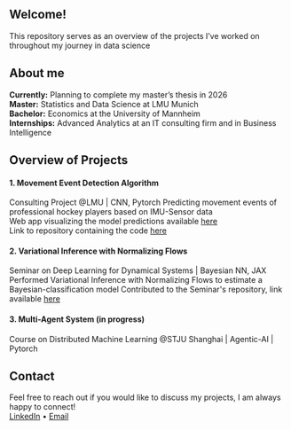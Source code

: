 ## Welcome! 
This repository serves as an overview of the projects I’ve worked on throughout my journey in data science  

##  About me
**Currently:** Planning to complete my master’s thesis in 2026  
**Master:** Statistics and Data Science at LMU Munich  
**Bachelor:** Economics at the University of Mannheim  
**Internships:** Advanced Analytics at an IT consulting firm and in Business Intelligence  

## Overview of Projects
#### 1. Movement Event Detection Algorithm
Consulting Project @LMU | CNN, Pytorch
Predicting movement events of professional hockey players based on IMU-Sensor data  
Web app visualizing the model predictions available [here](https://karls-event-detection.streamlit.app/)  
Link to repository containing the code [here](https://github.com/Panaconda/Movement-Event-Detection-Algorithm)

#### 2. Variational Inference with Normalizing Flows
Seminar on Deep Learning for Dynamical Systems | Bayesian NN, JAX 
Performed Variational Inference with Normalizing Flows to estimate a Bayesian-classification model
Contributed to the Seminar's repository, link available [here](https://github.com/muniq-ai/dsdl_seminar/tree/feature/normalizing-flows/normalizing_flows)

#### 3. Multi-Agent System (in progress)
Course on Distributed Machine Learning @STJU Shanghai | Agentic-AI | Pytorch


## Contact
Feel free to reach out if you would like to discuss my projects, I am always happy to connect!  
[LinkedIn](https://www.linkedin.com/in/karl-schmitt-43ba39211/) • [Email](mailto:karl.schmitt@mail.de)
